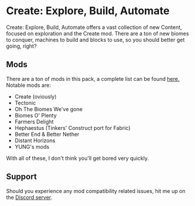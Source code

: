 # Create: Explore, Build, Automate
Create: Explore, Build, Automate offers a vast collection of new Content, focused on exploration and the Create mod. There are a ton of new biomes to conquer, machines to build and blocks to use, so you should better get going, right?

## Mods
There are a ton of mods in this pack, a complete list can be found [here.](https://gist.github.com/Hinterhaeltiger/7141b04bd5b1a49f7085e1287890e6e1) Notable mods are:
- Create (oviously)
- Tectonic
- Oh The Biomes We've gone
- Biomes O' Plenty
- Farmers Delight
- Hephaestus (Tinkers' Construct port for Fabric)
- Better End & Better Nether
- Distant Horizons
- YUNG's mods

With all of these, I don't think you'll get bored very quickly. 

## Support
Should you experience any mod compatibility related issues, hit me up on the [Discord server](https://discord.gg/M3sxgmxt).

